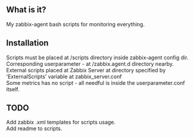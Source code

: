 What is it?
-------------
My zabbix-agent bash scripts for monitoring everything.

Installation
-------------
Scripts must be placed at /scripts directory inside zabbix-agent config dir.  
Corresponding userparameter - at /zabbix.agent.d directory nearby.  
External scripts placed at Zabbix Server at directory specified by 'ExternalScripts' variable at zabbix_server.conf  
Some metrics has no script - all needful is inside the userparameter.conf itself.  


TODO
-------------
Add zabbix .xml templates for scripts usage.  
Add readme to scripts.
